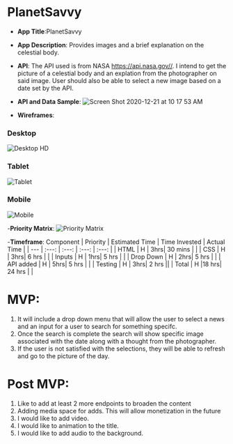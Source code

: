 # PlanetSavvy


- **App Title**:PlanetSavvy

- **App Description**: Provides images and a brief explanation on the celestial body.

- **API**: 
The API used is from NASA https://api.nasa.gov//. I intend to get the picture of a celestial body and an explation from the photographer on said image. User should also be able to select a new image based on a date set by the API. 

- **API and Data Sample**: 
![Screen Shot 2020-12-21 at 10 17 53 AM](https://user-images.githubusercontent.com/22455354/102792128-11470100-4376-11eb-98c8-9f095cf8fba8.png)
- **Wireframes**: 
### Desktop
![Desktop HD](https://user-images.githubusercontent.com/22455354/102790153-0ccd1900-4373-11eb-9bd5-ac2209ce4477.png) 
### Tablet
![Tablet](https://user-images.githubusercontent.com/22455354/102790414-659cb180-4373-11eb-8401-39e8c7fe628c.png)
### Mobile
![Mobile](https://user-images.githubusercontent.com/22455354/102790422-69303880-4373-11eb-862a-35da9a571446.png)

-**Priority Matrix**:
![Priority Matrix](https://user-images.githubusercontent.com/22455354/102794718-c333fc80-4379-11eb-8a3c-1c8d51663abc.jpg)

-**Timeframe**:
 Component | Priority | Estimated Time | Time Invested | Actual Time |
| --- | :---: |  :---: | :---: | :---: |
| HTML | H | 3hrs| 30 mins | |
| CSS | H | 3hrs| 6 hrs | |
| Inputs | H | 1hrs| 5 hrs | |
| Drop Down | H | 2hrs| 5 hrs | |
| API added | H | 5hrs| 5 hrs | |
| Testing | H | 3hrs| 2 hrs ||
| Total | H |18 hrs| 24 hrs | |

# MVP: 
1. It will include a drop down menu that will allow the user to select a news and an input for a user to search for something specifc.
2. Once the search is complete the search will show specific image associated with the date along with a thought from the photographer.
3. If the user is not satisfied with the selections, they will be able to refresh and go to the picture of the day.


# Post MVP: 
1. Like to add at least 2 more endpoints to broaden the content 
2. Adding media space for adds. This will allow monetization in the future
3. I would like to add video.
4. I would like to animation to the title. 
5. I would like to add audio to the background. 
